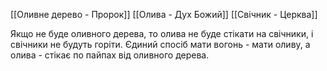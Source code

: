 [[Оливне дерево - Пророк]]
[[Олива - Дух Божий]]
[[Свічник - Церква]]

Якщо не буде оливного дерева, то олива не буде стікати на свічники, і свічники не будуть горіти. Єдиний спосіб мати вогонь - мати оливу, а олива - стікає по пайпах від оливного дерева.
